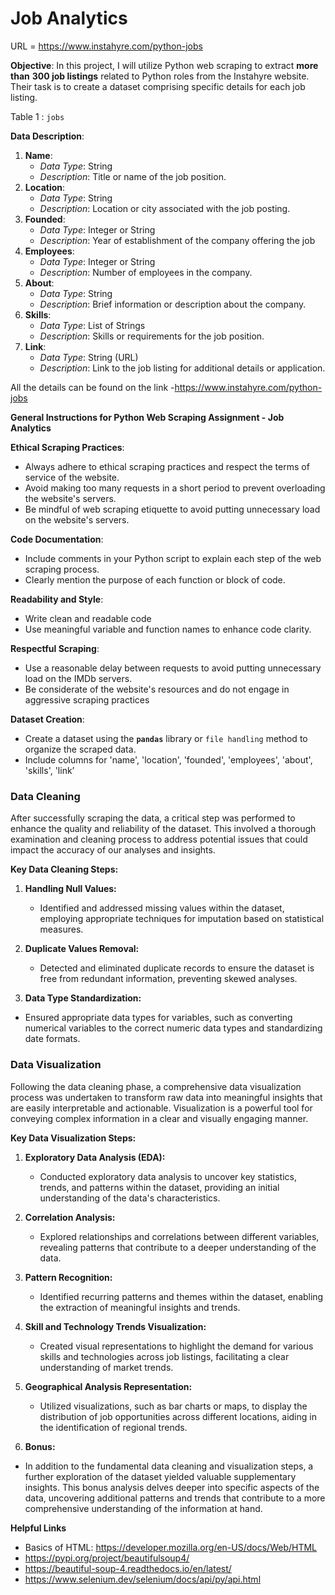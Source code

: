 # Job Analytics

URL =  https://www.instahyre.com/python-jobs

**Objective**: In this project, I will utilize Python web scraping to extract **more than** **300 job listings** related to Python roles from the Instahyre website. Their task is to create a dataset comprising specific details for each job listing.

Table 1 : `jobs`

**Data Description**:

1. **Name**:
    - *Data Type*: String
    - *Description*: Title or name of the job position.
2. **Location**:
    - *Data Type*: String
    - *Description*: Location or city associated with the job posting.
3. **Founded**:
    - *Data Type*: Integer or String
    - *Description*: Year of establishment of the company offering the job
4. **Employees**:
    - *Data Type*: Integer or String
    - *Description*: Number of employees in the company.
5. **About**:
    - *Data Type*: String
    - *Description*: Brief information or description about the company.
6. **Skills**:
    - *Data Type*: List of Strings
    - *Description*: Skills or requirements for the job position.
7. **Link**:
    - *Data Type*: String (URL)
    - *Description*: Link to the job listing for additional details or application.

All the details can be found on the link -https://www.instahyre.com/python-jobs

**General Instructions for Python Web Scraping Assignment - Job Analytics** 

**Ethical Scraping Practices**:

- Always adhere to ethical scraping practices and respect the terms of service of the website.
- Avoid making too many requests in a short period to prevent overloading the website's servers.
- Be mindful of web scraping etiquette to avoid putting unnecessary load on the website's servers.

**Code Documentation**:

- Include comments in your Python script to explain each step of the web scraping process.
- Clearly mention the purpose of each function or block of code.

**Readability and Style**:

- Write clean and readable code
- Use meaningful variable and function names to enhance code clarity.

**Respectful Scraping**:

- Use a reasonable delay between requests to avoid putting unnecessary load on the IMDb servers.
- Be considerate of the website's resources and do not engage in aggressive scraping practices

**Dataset Creation**:

- Create a dataset using the **`pandas`** library or `file handling` method to organize the scraped data.
- Include columns for 'name', 'location', 'founded', 'employees', 'about', 'skills', 'link’

### Data Cleaning

After successfully scraping the data, a critical step was performed to enhance the quality and reliability of the dataset. This involved a thorough examination and cleaning process to address potential issues that could impact the accuracy of our analyses and insights.

**Key Data Cleaning Steps:**

1. **Handling Null Values:**
    - Identified and addressed missing values within the dataset, employing appropriate techniques for imputation based on statistical measures.
2. **Duplicate Values Removal:**
    - Detected and eliminated duplicate records to ensure the dataset is free from redundant information, preventing skewed analyses.

 3.   **Data Type Standardization:**

- Ensured appropriate data types for variables, such as converting numerical variables to the correct numeric data types and standardizing date formats.

### Data Visualization

Following the data cleaning phase, a comprehensive data visualization process was undertaken to transform raw data into meaningful insights that are easily interpretable and actionable. Visualization is a powerful tool for conveying complex information in a clear and visually engaging manner.

**Key Data Visualization Steps:**

1. **Exploratory Data Analysis (EDA):**
    - Conducted exploratory data analysis to uncover key statistics, trends, and patterns within the dataset, providing an initial understanding of the data's characteristics.
2. **Correlation Analysis:**
    - Explored relationships and correlations between different variables, revealing patterns that contribute to a deeper understanding of the data.
3. **Pattern Recognition:**
    - Identified recurring patterns and themes within the dataset, enabling the extraction of meaningful insights and trends.  
4. **Skill and Technology Trends Visualization:**
    - Created visual representations to highlight the demand for various skills and technologies across job listings, facilitating a clear understanding of market trends.
5. **Geographical Analysis Representation:**
    - Utilized visualizations, such as bar charts or maps, to display the distribution of job opportunities across different locations, aiding in the identification of regional trends.

 6.  ************Bonus:************

- In addition to the fundamental data cleaning and visualization steps, a further exploration of the dataset yielded valuable supplementary insights. This bonus analysis delves deeper into specific aspects of the data, uncovering additional patterns and trends that contribute to a more comprehensive understanding of the information at hand.

**Helpful Links**

- Basics of HTML: https://developer.mozilla.org/en-US/docs/Web/HTML
- https://pypi.org/project/beautifulsoup4/
- https://beautiful-soup-4.readthedocs.io/en/latest/
- https://www.selenium.dev/selenium/docs/api/py/api.html

